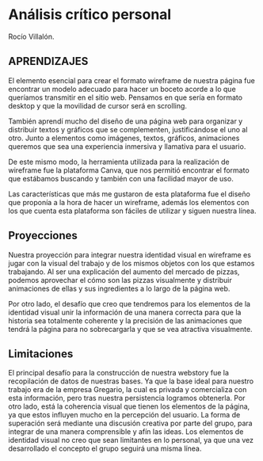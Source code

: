 # Análisis crítico personal
Rocío Villalón.

## APRENDIZAJES
El elemento esencial para crear el formato wireframe de nuestra página fue encontrar un modelo adecuado para hacer un boceto acorde a lo que queríamos transmitir en el sitio web. Pensamos en que sería en formato desktop y que la movilidad de cursor será en scrolling.

También aprendí mucho del diseño de una página web para organizar y distribuir textos y gráficos que se complementen, justificándose el uno al otro. Junto a elementos como imágenes, textos, gráficos, animaciones queremos que sea una experiencia inmersiva y llamativa para el usuario.
 
De este mismo modo, la herramienta utilizada para la realización de wireframe fue la plataforma Canva, que nos permitió encontrar el formato que estábamos buscando y también con una facilidad mayor de uso.

Las características que más me gustaron de esta plataforma fue el diseño que proponía a la hora de hacer un wireframe, además los elementos con los que cuenta esta plataforma son fáciles de utilizar y siguen nuestra línea.

## Proyecciones
Nuestra proyección para integrar nuestra identidad visual en wireframe es jugar con la visual del trabajo y de los mismos objetos con los que estamos trabajando. Al ser una explicación del aumento del mercado de pizzas, podemos aprovechar el cómo son las pizzas visualmente y distribuir animaciones de ellas y sus ingredientes a lo largo de la página web.

Por otro lado, el desafío que creo que tendremos para los elementos de la identidad visual unir la información de una manera correcta para que la historia sea totalmente coherente y la precisión de las animaciones que tendrá la página para no sobrecargarla y que se vea atractiva visualmente.


 ## Limitaciones
  El principal desafío para la construcción de nuestra webstory fue la recopilación de datos de nuestras bases. Ya que la base ideal para nuestro trabajo era de la empresa Gregario, la cual es privada y comercializa con esta información, pero tras nuestra persistencia logramos obtenerla.
Por otro lado, está la coherencia visual que tienen los elementos de la página, ya que estos influyen mucho en la percepción del usuario.
La forma de superación será mediante una discusión creativa por parte del grupo, para integrar de una manera comprensible y afín las ideas. Los elementos de identidad visual no creo que sean limitantes en lo personal, ya que una vez desarrollado el concepto el grupo seguirá una misma línea.

